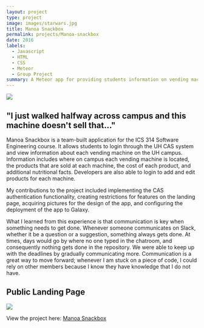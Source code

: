 ```yaml
---
layout: project
type: project
image: images/starwars.jpg
title: Manoa Snackbox
permalink: projects/Manoa-snackbox
date: 2016
labels:
  - Javascript
  - HTML
  - CSS
  - Meteor
  - Group Project
summary: A Meteor app for providing students information on vending machines on UH campus.
---
```


<img class="ui image" src="{{ site.baseurl }}/images/HolmesBanner.jpg">

## "I just walked halfway across campus and this machine doesn't sell that..."

Manoa Snackbox is a team-built application for the ICS 314 Software Engineering course. It allows students to login through the UH CAS system and view information about each vending machine on the UH campus. Information includes where on campus each vending machine is located, the products that are sold at each machine, the cost of each product, and additional nutritional facts. Developers are also able to login to add and edit products for each machine.

My contributions to the project included implementing the CAS authentication functionality, creating restrictions for features on the landing page, acquiring pictures for the design of the app, and configuring the deployment of the app to Galaxy.

What I learned from this experience is that communication is key when something needs to get done. Whenever someone communicates on Slack, whether it be a question or a suggestion, something always gets done. At times, days would go by where no one typed in the chatroom, and consequently nothing gets done in the repository. We were able to keep up with the deadlines by gradually communicating more. Communication is a great way to move forward; whenever I am stuck on a piece of code, I could rely on other members because I know they have knowledge that I do not have.

## Public Landing Page
<img class="ui image" src="{{ site.baseurl }}/images/homescreen.png">

View the project here: [Manoa Snackbox](https://manoa-snackbox.github.io)




